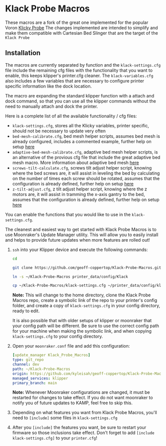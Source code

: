 # Klack Probe Macros

These macros are a fork of the great one implemented for the popular Voron [Klicky Probe](https://github.com/jlas1/Klicky-Probe)
The changes implemented are intended to simplify and make them compatible with Cartesian Bed Slinger that are the target of the `Klack Probe`

## Installation

The macros are currently separated by function and the `klack-settings.cfg` file include the remaining cfg files with the functionality that you want to enable, this keeps klipper's printer.cfg cleaner. The `klack-variables.cfg` also includes a few variables that are necessary to configure printer specific information like the dock location.

The macro are expanding the standard klipper function with a attach and dock command, so that you can use all the klipper commands without the need to manually attach and dock the printer.

Here is a complete list of all the available functionality / cfg files:

* `klack-settings.cfg`, stores all the Klicky variables, printer specific, should not be necessary to update very often
* `bed-mesh-calibrate.cfg`, bed mesh helper scripts, assumes bed mesh is already configured, includes a commented example, further help on setup [here](https://www.klipper3d.org/Bed_Mesh.html#bed-mesh)
* `adaptive-bed-mesh-calibrate.cfg`, adaptive bed mesh helper scripts, is an alternative of the provious cfg file that include the great adaptive bed mesh macro. More information about adaptive bed mesh [here](https://gist.github.com/ChipCE/95fdbd3c2f3a064397f9610f915f7d02)
* `screws-tilt-calculate.cfg`, screws tilt adjust helper script, knowing where the bed screws are, it will assist in leveling the bed by calculating on the number of times each screw should be rotated, assumes that the configuration is already defined, further help on setup [here](https://www.klipper3d.org/Manual_Level.html#adjusting-bed-leveling-screws-using-the-bed-probe)
* `z-tilt-adjust.cfg`, z tilt adjust helper script, knowing where the z motors are, it will assist in tramming the x-axis gantry to the bed, assumes that the configuration is already defined, further help on setup [here](https://www.klipper3d.org/Config_Reference.html#z_tilt)

You can enable the functions that you would like to use in the `klack-settings.cfg`.

The cleanest and easiest way to get started with Klack Probe Macros is to use Moonraker's Update Manager utility. This will allow you to easily install and helps to provide future updates when more features are rolled out!

1. `ssh` into your Klipper device and execute the following commands:

   ```bash
   cd

   git clone https://github.com/geoff-coppertop/Klack-Probe-Macros.git

   ln -s ~/Klack-Probe-Macros printer_data/config/Klack

   cp ~/Klack-Probe-Macros/klack-settings.cfg ~/printer_data/config/klack-settings.cfg
   ```

   **Note:**
   This will change to the home directory, clone the Klack Probe Macros repo, create a symbolic link of the repo to your printer's config folder, and create a copy of `klack-settings.cfg` in your config directory, ready to edit.

   It is also possible that with older setups of klipper or moonraker that your config path will be different. Be sure to use the correct config path for your machine when making the symbolic link, and when copying `klack-settings.cfg` to your config directory.

2. Open your `moonraker.conf` file and add this configuration:

   ```yaml
   [update_manager Klack_Probe_Macros]
   type: git_repo
   channel: dev
   path: ~/Klack-Probe-Macros
   origin: https://github.com/kyleisah/geoff-coppertop/Klack-Probe-Macros.git
   managed_services: klipper
   primary_branch: main
   ```

   **Note:**
   Whenever Moonraker configurations are changed, it must be restarted for changes to take effect. If you do not want moonraker to notify you of future updates to KAMP, feel free to skip this.

3. Depending on what features you want from Klack Probe Macros, you'll need to `[include]` some files in `klack-settings.cfg`

4. After you `[include]` the features you want, be sure to restart your firmware so those inclusions take effect. Don't forget to add `[include klack-settings.cfg]` to your `printer.cfg`!
